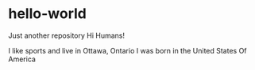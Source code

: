 # hello-world
Just another repository
Hi Humans!

I like sports and live in Ottawa, Ontario
I was born in the United States Of America 
